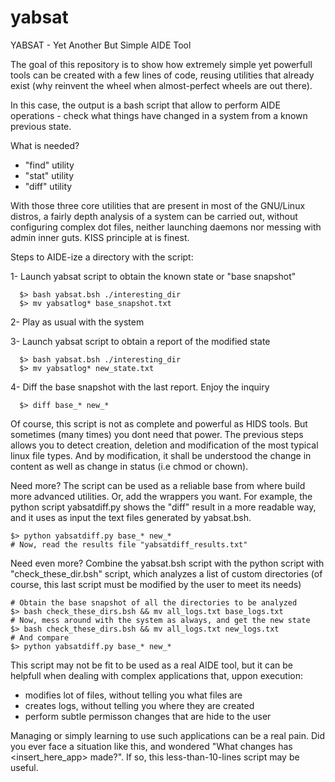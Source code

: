 # yabsat
YABSAT - Yet Another But Simple AIDE Tool

The goal of this repository is to show how extremely simple yet powerfull tools can be created with a few lines of code, reusing utilities that already exist (why reinvent the wheel when almost-perfect wheels are out there).

In this case, the output is a bash script that allow to perform AIDE operations - check what things have changed in a system from a known previous state.

What is needed?
- "find" utility
- "stat" utility
- "diff" utility

With those three core utilities that are present in most of the GNU/Linux distros, a fairly depth analysis of a system can be carried out, without configuring complex dot files, neither launching daemons nor messing with admin inner guts. KISS principle at is finest.

Steps to AIDE-ize a directory with the script:

1- Launch yabsat script to obtain the known state or "base snapshot"
```
  $> bash yabsat.bsh ./interesting_dir
  $> mv yabsatlog* base_snapshot.txt
```

2- Play as usual with the system

3- Launch yabsat script to obtain a report of the modified state
```
  $> bash yabsat.bsh ./interesting_dir
  $> mv yabsatlog* new_state.txt
```
  
4- Diff the base snapshot with the last report. Enjoy the inquiry
```
  $> diff base_* new_*
```
  
Of course, this script is not as complete and powerful as HIDS tools. But sometimes (many times) you dont need that power. The previous steps allows you to detect creation, deletion and modification of the most typical linux file types. And by modification, it shall be understood the change in content as well as change in status (i.e chmod or chown).

Need more? The script can be used as a reliable base from where build more advanced utilities. Or, add the wrappers you want. For example, the python script yabsatdiff.py shows the "diff" result in a more readable way, and it uses as input the text files generated by yabsat.bsh.
```
$> python yabsatdiff.py base_* new_*
# Now, read the results file "yabsatdiff_results.txt"
```

Need even more? Combine the yabsat.bsh script with the python script with "check_these_dir.bsh" script, which analyzes a list of custom directories (of course, this last script must be modified by the user to meet its needs)
```
# Obtain the base snapshot of all the directories to be analyzed
$> bash check_these_dirs.bsh && mv all_logs.txt base_logs.txt
# Now, mess around with the system as always, and get the new state
$> bash check_these_dirs.bsh && mv all_logs.txt new_logs.txt
# And compare
$> python yabsatdiff.py base_* new_*
```

This script may not be fit to be used as a real AIDE tool, but it can be helpfull when dealing with complex applications that, uppon execution:
- modifies lot of files, without telling you what files are
- creates logs, without telling you where they are created
- perform subtle permisson changes that are hide to the user

Managing or simply learning to use such applications can be a real pain. Did you ever face a situation like this, and wondered "What changes has <insert_here_app> made?". If so, this less-than-10-lines script may be useful.
